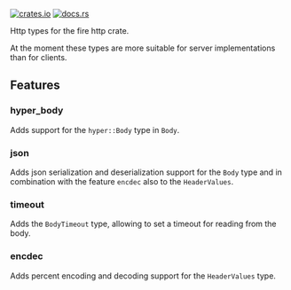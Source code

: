 [![crates.io](https://img.shields.io/crates/v/fire-http-representation)](https://crates.io/crates/fire-http-representation)
[![docs.rs](https://img.shields.io/docsrs/fire-http-representation)](https://docs.rs/fire-http-representation)

Http types for the fire http crate.

At the moment these types are more suitable
for server implementations than for clients.

## Features

### hyper_body
Adds support for the `hyper::Body` type in `Body`.

### json
Adds json serialization and deserialization support for
the `Body` type and in combination with the feature `encdec`
also to the `HeaderValues`.

### timeout
Adds the `BodyTimeout` type, allowing to set a timeout
for reading from the body.

### encdec
Adds percent encoding and decoding support for the
`HeaderValues` type.
